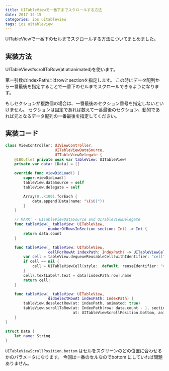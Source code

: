 ```yaml
---
title: UITableViewで一番下までスクロールする方法
date: 2017-12-15
categories: ios uitableview
tags: ios uitableview
---
```

UITableViewで一番下のセルまでスクロールする方法についてまとめました。


## 実装方法
UITableView#scrollToRow(at:at:animated)を使います。

第一引数のIndexPathにはrowとsectionを指定します。
この時にデータ配列から一番最後を指定することで一番下のセルまでスクロールできるようになります。

もしセクションが複数個の場合は、一番最後のセクション番号を指定しないといけません。
セクションは固定であれば数えて一番最後のセクション、動的であれば元となるデータ配列の一番最後を指定してください。


## 実装コード

```swift
class ViewController: UIViewController,
                      UITableViewDataSource,
                      UITableViewDelegate {
    @IBOutlet private weak var tableView: UITableView!
    private var data: [Data] = []

    override func viewDidLoad() {
        super.viewDidLoad()
        tableView.dataSource = self
        tableView.delegate = self

        Array(0..<100).forEach {
            data.append(Data(name: "\($0)"))
        }
    }

    // MARK: - UITableViewDataSource and UITableViewDelegate
    func tableView(_ tableView: UITableView,
                   numberOfRowsInSection section: Int) -> Int {
        return data.count
    }

    func tableView(_ tableView: UITableView,
                   cellForRowAt indexPath: IndexPath) -> UITableViewCell {
        var cell = tableView.dequeueReusableCell(withIdentifier: "cell")
        if cell == nil {
            cell = UITableViewCell(style: .default, reuseIdentifier: "cell")
        }
        cell?.textLabel?.text = data[indexPath.row].name
        return cell!
    }

    func tableView(_ tableView: UITableView,
                   didSelectRowAt indexPath: IndexPath) {
        tableView.deselectRow(at: indexPath, animated: true)
        tableView.scrollToRow(at: IndexPath(row: data.count - 1, section: 0),
                              at: UITableViewScrollPosition.bottom, animated: true)
    }
}

struct Data {
    let name: String
}
```

`UITableViewScrollPosition.bottom` はセルをスクリーンのどの位置に合わせるかのパラメータになります。
今回は一番のセルなのでbottom にしていれば問題ありません。
